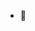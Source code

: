 - 👋
<!---
GeorgeSkidmore/GeorgeSkidmore is a ✨ special ✨ repository because its `README.md` (this file) appears on your GitHub profile.
You can click the Preview link to take a look at your cchange
